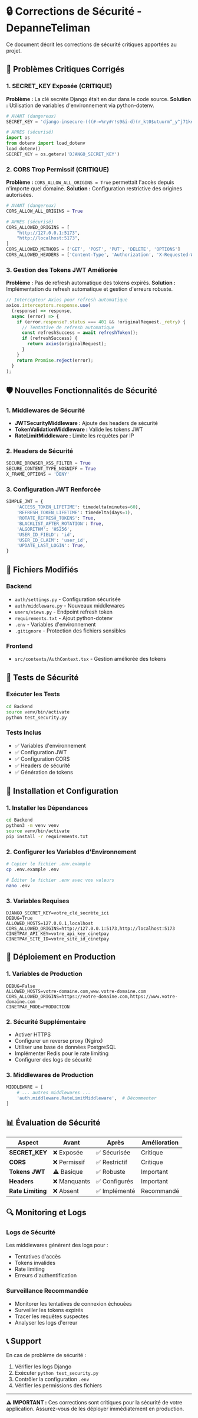 # 🔒 Corrections de Sécurité - DepanneTeliman

Ce document décrit les corrections de sécurité critiques apportées au projet.

## 🚨 Problèmes Critiques Corrigés

### 1. SECRET_KEY Exposée (CRITIQUE)
**Problème :** La clé secrète Django était en dur dans le code source.
**Solution :** Utilisation de variables d'environnement via python-dotenv.

```python
# AVANT (dangereux)
SECRET_KEY = 'django-insecure-(((#-=%ry#r!s9&i-d)(r_kt0$utuurm^_y^j71k#61y2d@!f9'

# APRÈS (sécurisé)
import os
from dotenv import load_dotenv
load_dotenv()
SECRET_KEY = os.getenv('DJANGO_SECRET_KEY')
```

### 2. CORS Trop Permissif (CRITIQUE)
**Problème :** `CORS_ALLOW_ALL_ORIGINS = True` permettait l'accès depuis n'importe quel domaine.
**Solution :** Configuration restrictive des origines autorisées.

```python
# AVANT (dangereux)
CORS_ALLOW_ALL_ORIGINS = True

# APRÈS (sécurisé)
CORS_ALLOWED_ORIGINS = [
    "http://127.0.0.1:5173",
    "http://localhost:5173",
]
CORS_ALLOWED_METHODS = ['GET', 'POST', 'PUT', 'DELETE', 'OPTIONS']
CORS_ALLOWED_HEADERS = ['Content-Type', 'Authorization', 'X-Requested-With']
```

### 3. Gestion des Tokens JWT Améliorée
**Problème :** Pas de refresh automatique des tokens expirés.
**Solution :** Implémentation du refresh automatique et gestion d'erreurs robuste.

```typescript
// Intercepteur Axios pour refresh automatique
axios.interceptors.response.use(
  (response) => response,
  async (error) => {
    if (error.response?.status === 401 && !originalRequest._retry) {
      // Tentative de refresh automatique
      const refreshSuccess = await refreshToken();
      if (refreshSuccess) {
        return axios(originalRequest);
      }
    }
    return Promise.reject(error);
  }
);
```

## 🛡️ Nouvelles Fonctionnalités de Sécurité

### 1. Middlewares de Sécurité
- **JWTSecurityMiddleware :** Ajoute des headers de sécurité
- **TokenValidationMiddleware :** Valide les tokens JWT
- **RateLimitMiddleware :** Limite les requêtes par IP

### 2. Headers de Sécurité
```python
SECURE_BROWSER_XSS_FILTER = True
SECURE_CONTENT_TYPE_NOSNIFF = True
X_FRAME_OPTIONS = 'DENY'
```

### 3. Configuration JWT Renforcée
```python
SIMPLE_JWT = {
    'ACCESS_TOKEN_LIFETIME': timedelta(minutes=60),
    'REFRESH_TOKEN_LIFETIME': timedelta(days=1),
    'ROTATE_REFRESH_TOKENS': True,
    'BLACKLIST_AFTER_ROTATION': True,
    'ALGORITHM': 'HS256',
    'USER_ID_FIELD': 'id',
    'USER_ID_CLAIM': 'user_id',
    'UPDATE_LAST_LOGIN': True,
}
```

## 📁 Fichiers Modifiés

### Backend
- `auth/settings.py` - Configuration sécurisée
- `auth/middleware.py` - Nouveaux middlewares
- `users/views.py` - Endpoint refresh token
- `requirements.txt` - Ajout python-dotenv
- `.env` - Variables d'environnement
- `.gitignore` - Protection des fichiers sensibles

### Frontend
- `src/contexts/AuthContext.tsx` - Gestion améliorée des tokens

## 🧪 Tests de Sécurité

### Exécuter les Tests
```bash
cd Backend
source venv/bin/activate
python test_security.py
```

### Tests Inclus
- ✅ Variables d'environnement
- ✅ Configuration JWT
- ✅ Configuration CORS
- ✅ Headers de sécurité
- ✅ Génération de tokens

## 🔧 Installation et Configuration

### 1. Installer les Dépendances
```bash
cd Backend
python3 -m venv venv
source venv/bin/activate
pip install -r requirements.txt
```

### 2. Configurer les Variables d'Environnement
```bash
# Copier le fichier .env.example
cp .env.example .env

# Éditer le fichier .env avec vos valeurs
nano .env
```

### 3. Variables Requises
```env
DJANGO_SECRET_KEY=votre_clé_secrète_ici
DEBUG=True
ALLOWED_HOSTS=127.0.0.1,localhost
CORS_ALLOWED_ORIGINS=http://127.0.0.1:5173,http://localhost:5173
CINETPAY_API_KEY=votre_api_key_cinetpay
CINETPAY_SITE_ID=votre_site_id_cinetpay
```

## 🚀 Déploiement en Production

### 1. Variables de Production
```env
DEBUG=False
ALLOWED_HOSTS=votre-domaine.com,www.votre-domaine.com
CORS_ALLOWED_ORIGINS=https://votre-domaine.com,https://www.votre-domaine.com
CINETPAY_MODE=PRODUCTION
```

### 2. Sécurité Supplémentaire
- Activer HTTPS
- Configurer un reverse proxy (Nginx)
- Utiliser une base de données PostgreSQL
- Implémenter Redis pour le rate limiting
- Configurer des logs de sécurité

### 3. Middlewares de Production
```python
MIDDLEWARE = [
    # ... autres middlewares ...
    'auth.middleware.RateLimitMiddleware',  # Décommenter
]
```

## 📊 Évaluation de Sécurité

| Aspect | Avant | Après | Amélioration |
|--------|-------|-------|--------------|
| **SECRET_KEY** | ❌ Exposée | ✅ Sécurisée | Critique |
| **CORS** | ❌ Permissif | ✅ Restrictif | Critique |
| **Tokens JWT** | ⚠️ Basique | ✅ Robuste | Important |
| **Headers** | ❌ Manquants | ✅ Configurés | Important |
| **Rate Limiting** | ❌ Absent | ✅ Implémenté | Recommandé |

## 🔍 Monitoring et Logs

### Logs de Sécurité
Les middlewares génèrent des logs pour :
- Tentatives d'accès
- Tokens invalides
- Rate limiting
- Erreurs d'authentification

### Surveillance Recommandée
- Monitorer les tentatives de connexion échouées
- Surveiller les tokens expirés
- Tracer les requêtes suspectes
- Analyser les logs d'erreur

## 📞 Support

En cas de problème de sécurité :
1. Vérifier les logs Django
2. Exécuter `python test_security.py`
3. Contrôler la configuration `.env`
4. Vérifier les permissions des fichiers

---

**⚠️ IMPORTANT :** Ces corrections sont critiques pour la sécurité de votre application. Assurez-vous de les déployer immédiatement en production. 
